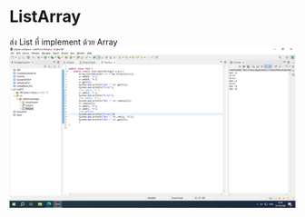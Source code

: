 # ListArray
ส่ง List ที่ implement ด้วย Array
![image](https://github.com/Supahkorn/ListArray/blob/b238683f5c4624629598000ac9869f35d9472ea7/SSS/T.PNG?raw=true)
